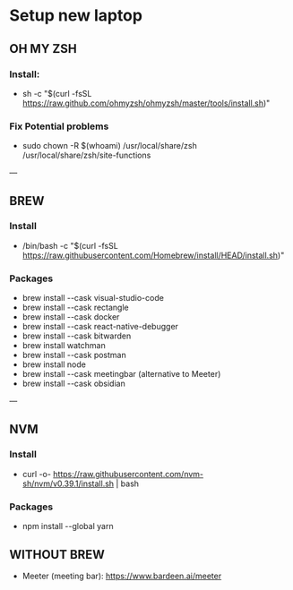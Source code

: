 # Setup new laptop

## OH MY ZSH
### Install:
- sh -c "$(curl -fsSL https://raw.github.com/ohmyzsh/ohmyzsh/master/tools/install.sh)"

### Fix Potential problems
- sudo chown -R $(whoami) /usr/local/share/zsh /usr/local/share/zsh/site-functions

— 

## BREW
### Install 
- /bin/bash -c "$(curl -fsSL https://raw.githubusercontent.com/Homebrew/install/HEAD/install.sh)"

### Packages
- brew install --cask visual-studio-code
- brew install --cask rectangle
- brew install --cask docker
- brew install --cask react-native-debugger
- brew install --cask bitwarden
- brew install watchman
- brew install --cask postman
- brew install node
- brew install --cask meetingbar (alternative to Meeter)
- brew install --cask obsidian

— 

## NVM
### Install
- curl -o- https://raw.githubusercontent.com/nvm-sh/nvm/v0.39.1/install.sh | bash

### Packages
- npm install --global yarn

## WITHOUT BREW
- Meeter (meeting bar): https://www.bardeen.ai/meeter
